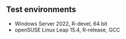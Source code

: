 ## Test environments

* Windows Server 2022, R-devel, 64 bit
* openSUSE Linux Leap 15.4, R-release, GCC

